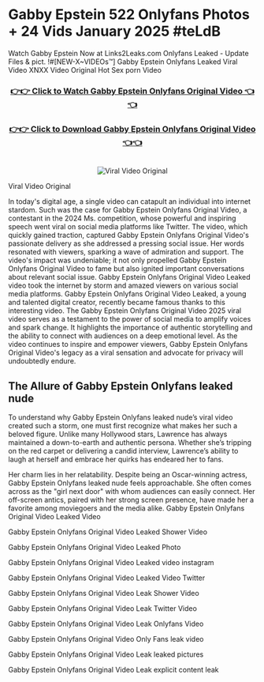 # Gabby Epstein 522  Onlyfans Photos + 24 Vids January 2025 #teLdB

Watch Gabby Epstein Now at Links2Leaks.com Onlyfans Leaked - Update Files & pict. !#[NEW-X~VIDEOs™] Gabby Epstein Onlyfans Leaked Viral Video XNXX Video Original Hot Sex porn Video
<br>
<div align="center">
<h3><a href="https://links2leaks.com/gabbyepstein" rel="nofollow">👉👉 Click to Watch Gabby Epstein Onlyfans Original Video 👈👈</a></h3>
<h3><a href="https://links2leaks.com/gabbyepstein" rel="nofollow">👉👉 Click to Download Gabby Epstein Onlyfans Original Video 👈👈</a></h3>
<br>
<a href="https://links2leaks.com/gabbyepstein" rel="nofollow"><img src="https://i.ibb.co/Gkj2r4b/banner.png" alt="Viral Video Original" style="max-width: 100%; display: inline-block;" data-target="animated-image.originalImage"></a>
</div>

Viral Video Original

In today's digital age, a single video can catapult an individual into internet stardom. Such was the case for Gabby Epstein Onlyfans Original Video, a contestant in the 2024 Ms. competition, whose powerful and inspiring speech went viral on social media platforms like Twitter.
The video, which quickly gained traction, captured Gabby Epstein Onlyfans Original Video's passionate delivery as she addressed a pressing social issue. Her words resonated with viewers, sparking a wave of admiration and support. The video's impact was undeniable; it not only propelled Gabby Epstein Onlyfans Original Video to fame but also ignited important conversations about relevant social issue.
Gabby Epstein Onlyfans Original Video Leaked video took the internet by storm and amazed viewers on various social media platforms. Gabby Epstein Onlyfans Original Video Leaked, a young and talented digital creator, recently became famous thanks to this interesting video.
The Gabby Epstein Onlyfans Original Video 2025 viral video serves as a testament to the power of social media to amplify voices and spark change. It highlights the importance of authentic storytelling and the ability to connect with audiences on a deep emotional level. As the video continues to inspire and empower viewers, Gabby Epstein Onlyfans Original Video's legacy as a viral sensation and advocate for privacy will undoubtedly endure.

<h2>The Allure of Gabby Epstein Onlyfans leaked nude</h2>


To understand why Gabby Epstein Onlyfans leaked nude’s viral video created such a storm, one must first recognize what makes her such a beloved figure. Unlike many Hollywood stars, Lawrence has always maintained a down-to-earth and authentic persona. Whether she’s tripping on the red carpet or delivering a candid interview, Lawrence’s ability to laugh at herself and embrace her quirks has endeared her to fans.

Her charm lies in her relatability. Despite being an Oscar-winning actress, Gabby Epstein Onlyfans leaked nude feels approachable. She often comes across as the "girl next door" with whom audiences can easily connect. Her off-screen antics, paired with her strong screen presence, have made her a favorite among moviegoers and the media alike.
Gabby Epstein Onlyfans Original Video Leaked Video

Gabby Epstein Onlyfans Original Video Leaked Shower Video

Gabby Epstein Onlyfans Original Video Leaked Photo

Gabby Epstein Onlyfans Original Video Leaked video instagram

Gabby Epstein Onlyfans Original Video Leaked Video Twitter

Gabby Epstein Onlyfans Original Video Leak Shower Video

Gabby Epstein Onlyfans Original Video Leak Twitter Video

Gabby Epstein Onlyfans Original Video Leak Onlyfans Video

Gabby Epstein Onlyfans Original Video Only Fans leak video

Gabby Epstein Onlyfans Original Video Leak leaked pictures

Gabby Epstein Onlyfans Original Video Leak explicit content leak